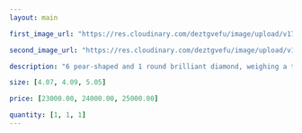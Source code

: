 ```yaml
---
layout: main

first_image_url: "https://res.cloudinary.com/deztgvefu/image/upload/v1723714891/forget-me-not-collection/rings/forget_me_not_diamond_ring_frdprfflrfmn_e-1h_yueh2k.webp"

second_image_url: "https://res.cloudinary.com/deztgvefu/image/upload/v1723714891/forget-me-not-collection/rings/forget_me_not_diamond_ring_frdprfflrfmn_e-2h_mktny9.webp"

description: "6 pear-shaped and 1 round brilliant diamond, weighing a total of approximately 1.66 carats, set in platinum.",

size: [4.07, 4.09, 5.05]

price: [23000.00, 24000.00, 25000.00]

quantity: [1, 1, 1]
---
```

